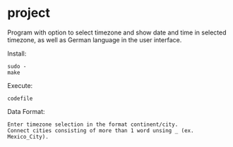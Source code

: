 project
=======

Program with option to select timezone and show date and time in selected timezone, as well as German language in the user interface.

Install:
	
	sudo - 
	make

Execute:
	
	codefile

Data Format:
	
	Enter timezone selection in the format continent/city.
	Connect cities consisting of more than 1 word unsing _ (ex. Mexico_City).
